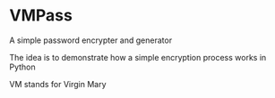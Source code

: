 # VMPass

A simple password encrypter and generator

The idea is to demonstrate how a simple encryption process works in Python

VM stands for Virgin Mary
